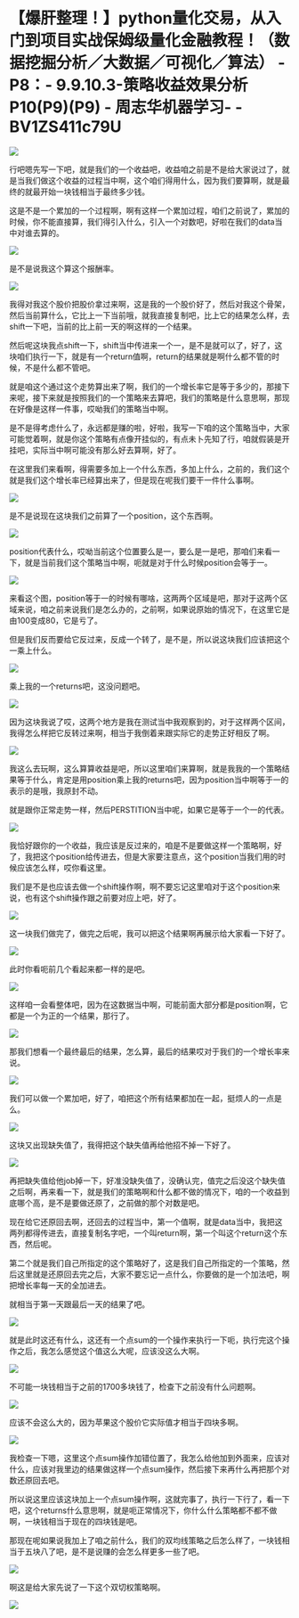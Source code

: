# 【爆肝整理！】python量化交易，从入门到项目实战保姆级量化金融教程！（数据挖掘分析／大数据／可视化／算法） - P8：- 9.9.10.3-策略收益效果分析P10(P9)(P9) - 周志华机器学习- - BV1ZS411c79U

![](img/9b50ab73124d7cb4b1c3f4aac4bd9274_0.png)

行吧嗯先写一下吧，就是我们的一个收益吧，收益咱之前是不是给大家说过了，就是当我们做这个收益的过程当中啊，这个咱们得用什么，因为我们要算啊，就是最终的就最开始一块钱相当于最终多少钱。

这是不是一个累加的一个过程啊，啊有这样一个累加过程，咱们之前说了，累加的时候，你不能直接算，我们得引入什么，引入一个对数吧，好啦在我们的data当中对谁去算的。



![](img/9b50ab73124d7cb4b1c3f4aac4bd9274_2.png)

是不是说我这个算这个报酬率。

![](img/9b50ab73124d7cb4b1c3f4aac4bd9274_4.png)

我得对我这个股价把股价拿过来啊，这是我的一个股价好了，然后对我这个骨架，然后当前算什么，它比上一下当前哦，就我直接复制吧，比上它的结果怎么样，去shift一下吧，当前的比上前一天的啊这样的一个结果。

然后呢这块我点shift一下，shift当中传进来一个一，是不是就可以了，好了，这块咱们执行一下，就是有一个return值啊，return的结果就是啊什么都不管的时候，不是什么都不管吧。

就是咱这个通过这个走势算出来了啊，我们的一个增长率它是等于多少的，那接下来呢，接下来就是按照我们的一个策略来去算吧，我们的策略是什么意思啊，那现在好像是这样一件事，哎呦我们的策略当中啊。

是不是得考虑什么了，永远都是赚的啦，好啦，我写一下咱的这个策略当中，大家可能觉着啊，就是你这个策略有点像开挂似的，有点未卜先知了行，咱就假装是开挂吧，实际当中啊可能没有那么好去算啊，好了。

在这里我们来看啊，得需要多加上一个什么东西，多加上什么，之前的，我们这个就是我们这个增长率已经算出来了，但是现在呢我们要干一件什么事啊。



![](img/9b50ab73124d7cb4b1c3f4aac4bd9274_6.png)

是不是说现在这块我们之前算了一个position，这个东西啊。

![](img/9b50ab73124d7cb4b1c3f4aac4bd9274_8.png)

position代表什么，哎呦当前这个位置要么是一，要么是一是吧，那咱们来看一下，就是当前我们这个策略当中啊，呃就是对于什么时候position会等于一。



![](img/9b50ab73124d7cb4b1c3f4aac4bd9274_10.png)

来看这个图，position等于一的时候有哪啥，这两两个区域是吧，那对于这两个区域来说，咱之前来说我们是怎么办的，之前啊，如果说原始的情况下，在这里它是由100变成80，它是亏了。

但是我们反而要给它反过来，反成一个转了，是不是，所以说这块我们应该把这个一乘上什么。

![](img/9b50ab73124d7cb4b1c3f4aac4bd9274_12.png)

乘上我的一个returns吧，这没问题吧。

![](img/9b50ab73124d7cb4b1c3f4aac4bd9274_14.png)

因为这块我说了哎，这两个地方是我在测试当中我观察到的，对于这样两个区间，我得怎么样把它反转过来啊，相当于我倒着来跟实际它的走势正好相反了啊。



![](img/9b50ab73124d7cb4b1c3f4aac4bd9274_16.png)

我这么去玩啊，这么算算收益是吧，所以这里咱们来算啊，就是我我的一个策略结果等于什么，肯定是用position乘上我的returns吧，因为position当中啊等于一的表示的是哦，我原封不动。

就是跟你正常走势一样，然后PERSTITION当中呢，如果它是等于一个一的代表。

![](img/9b50ab73124d7cb4b1c3f4aac4bd9274_18.png)

我恰好跟你的一个收益，我应该是反过来的，咱是不是要做这样一个策略啊，好了，我把这个position给传进去，但是大家要注意点，这个position当我们用的时候应该怎么样，哎你看这里。

我们是不是也应该去做一个shift操作啊，啊不要忘记这里咱对于这个position来说，也有这个shift操作跟之前要对应上吧，好了。



![](img/9b50ab73124d7cb4b1c3f4aac4bd9274_20.png)

这一块我们做完了，做完之后呢，我可以把这个结果啊再展示给大家看一下好了。

![](img/9b50ab73124d7cb4b1c3f4aac4bd9274_22.png)

此时你看呃前几个看起来都一样的是吧。

![](img/9b50ab73124d7cb4b1c3f4aac4bd9274_24.png)

这样咱一会看整体吧，因为在这数据当中啊，可能前面大部分都是position啊，它都是一个为正的一个结果，那行了。



![](img/9b50ab73124d7cb4b1c3f4aac4bd9274_26.png)

那我们想看一个最终最后的结果，怎么算，最后的结果哎对于我们的一个增长率来说。

![](img/9b50ab73124d7cb4b1c3f4aac4bd9274_28.png)

我们可以做一个累加吧，好了，咱把这个所有结果都加在一起，挺烦人的一点是么。

![](img/9b50ab73124d7cb4b1c3f4aac4bd9274_30.png)

这块又出现缺失值了，我得把这个缺失值再给他招不掉一下好了。

![](img/9b50ab73124d7cb4b1c3f4aac4bd9274_32.png)

再把缺失值给他job掉一下，好准没缺失值了，没确认完，值完之后没这个缺失值之后啊，再来看一下，就是我们的策略啊和什么都不做的情况下，咱的一个收益到底哪个高，是不是要做还原了，之前做的那个对数是吧。

现在给它还原回去啊，还回去的过程当中，第一个值啊，就是data当中，我把这两列都得传进去，直接复制名字吧，一个叫return啊，第一个叫这个return这个东西，然后呢。

第二个就是我们自己所指定的这个策略好了，这是我们自己所指定的一个策略，然后这里就是还原回去完之后，大家不要忘记一点什么，你要做的是一个加法吧，啊把增长率每一天的全加进去。

就相当于第一天跟最后一天的结果了吧。

![](img/9b50ab73124d7cb4b1c3f4aac4bd9274_34.png)

就是此时这还有什么，这还有一个点sum的一个操作来执行一下呃，执行完这个操作之后，我怎么感觉这个值这么大呢，应该没这么大啊。



![](img/9b50ab73124d7cb4b1c3f4aac4bd9274_36.png)

不可能一块钱相当于之前的1700多块钱了，检查下之前没有什么问题啊。

![](img/9b50ab73124d7cb4b1c3f4aac4bd9274_38.png)

应该不会这么大的，因为苹果这个股价它实际值才相当于四块多啊。

![](img/9b50ab73124d7cb4b1c3f4aac4bd9274_40.png)

我检查一下嗯，这里这个点sum操作加错位置了，我怎么给他加到外面来，应该对什么，应该对我里边的结果做这样一个点sum操作，然后接下来再什么再把那个对数还原回去吧。

所以说这里应该这块加上一个点sum操作啊，这就完事了，执行一下行了，看一下吧，这个returns什么意思啊，就是呃正常情况下，你什么什么策略都不都不做啊，一块钱相当于现在的四块钱是吧。

那现在呢如果说我加上了咱之前什么，我们的双均线策略之后怎么样了，一块钱相当于五块八了吧，是不是说赚的会怎么样更多一些了吧。



![](img/9b50ab73124d7cb4b1c3f4aac4bd9274_42.png)

啊这是给大家先说了一下这个双切权策略啊。

![](img/9b50ab73124d7cb4b1c3f4aac4bd9274_44.png)